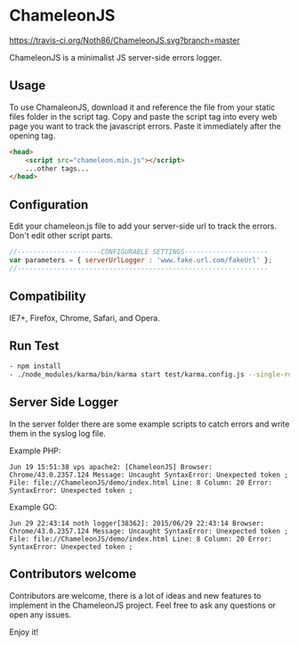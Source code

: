 # ChameleonJS
https://travis-ci.org/Noth86/ChameleonJS.svg?branch=master

ChameleonJS is a minimalist JS server-side errors logger.

## Usage

To use ChamaleonJS, download it and reference the file from your static files folder in the script tag.
Copy and paste the script tag into every web page you want to track the javascript errors. Paste it immediately after the opening <head> tag.

```html
<head>
    <script src="chameleon.min.js"></script>
    ...other tags...
</head>
```

## Configuration

Edit your chameleon.js file to add your server-side url to track the errors.
Don't edit other script parts.

```javascript
//---------------------CONFIGURABLE SETTINGS---------------------
var parameters = { serverUrlLogger : 'www.fake.url.com/fakeUrl' };
//---------------------------------------------------------------
```

## Compatibility

IE7+, Firefox, Chrome, Safari, and Opera.

## Run Test

```bash
- npm install
- ./node_modules/karma/bin/karma start test/karma.config.js --single-run
```

## Server Side Logger

In the server folder there are some example scripts to catch errors and write them in the syslog log file.

Example PHP:
```
Jun 19 15:51:38 vps apache2: [ChameleonJS] Browser: Chrome/43.0.2357.124 Message: Uncaught SyntaxError: Unexpected token ; File: file://ChameleonJS/demo/index.html Line: 8 Column: 20 Error: SyntaxError: Unexpected token ;
```

Example GO:
```
Jun 29 22:43:14 noth logger[38362]: 2015/06/29 22:43:14 Browser: Chrome/43.0.2357.124 Message: Uncaught SyntaxError: Unexpected token ; File: file://ChameleonJS/demo/index.html Line: 8 Column: 20 Error: SyntaxError: Unexpected token ;
```

## Contributors welcome

Contributors are welcome, there is a lot of ideas and new features to implement in the ChameleonJS project.
Feel free to ask any questions or open any issues.

Enjoy it!
